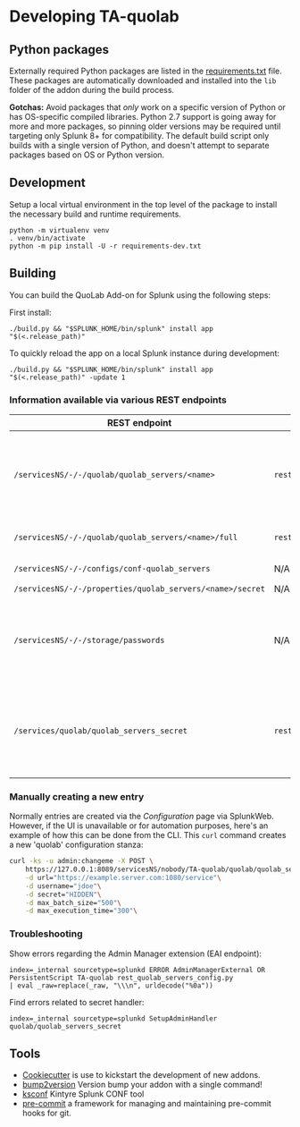 # Developing TA-quolab

## Python packages

Externally required Python packages are listed in the [requirements.txt](./requirements.txt) file.
These packages are automatically downloaded and installed into the `lib` folder of the addon during the build process.

**Gotchas:**  Avoid packages that *only* work on a specific version of Python or has OS-specific compiled libraries.
Python 2.7 support is going away for more and more packages, so pinning older versions may be required until targeting only Splunk 8+ for compatibility.
The default build script only builds with a single version of Python, and doesn't attempt to separate packages based on OS or Python version.

## Development

Setup a local virtual environment in the top level of the package to install the necessary build and runtime requirements.

    python -m virtualenv venv
    . venv/bin/activate
    python -m pip install -U -r requirements-dev.txt


## Building

You can build the QuoLab Add-on for Splunk using the following steps:

First install:

    ./build.py && "$SPLUNK_HOME/bin/splunk" install app "$(<.release_path)"

To quickly reload the app on a local Splunk instance during development:

    ./build.py && "$SPLUNK_HOME/bin/splunk" install app "$(<.release_path)" -update 1




### Information available via various REST endpoints

| REST endpoint | Script | Information shown |
| ------------- | ------ | ----------------- |
| `/servicesNS/-/-/quolab/quolab_servers/<name>` | `rest_quolab_servers_config.py` | Write properties and unencrypted 'secret'; restricted via capabilities.  Only `read_quolab_servers_config` can read, and `edit_quolab_servers_config` can write.|
| `/servicesNS/-/-/quolab/quolab_servers/<name>/full` | `rest_quolab_servers_config.py` | Read properties and unencrypted 'secret'; restricted same as above. |
| `/servicesNS/-/-/configs/conf-quolab_servers` | N/A (native) | Shows 'secret' as "HIDDEN" |
| `/servicesNS/-/-/properties/quolab_servers/<name>/secret` | N/A (native) | Shows 'value' as "HIDDEN" |
| `/servicesNS/-/-/storage/passwords` | N/A (native) | Will show `password` in encrypted form (as stored in `passwords.conf`) and `clear_password` (unencrypted).  Access is restricted to users with the `list_storage_passwords` capability. |
| `/services/quolab/quolab_servers_secret` | `rest_quolab_servers_secret.py` | Show unencrypted `secret` and is restricted via capabilities.  Uses the scripted rest handler with `passSystemAuth` enabled so that the necessary secret can be obtained without being an admin. |

### Manually creating a new entry

Normally entries are created via the *Configuration* page via SplunkWeb.  However, if the UI is unavailable or for automation purposes, here's an example of how this can be done from the CLI.
This `curl` command creates a new 'quolab' configuration stanza:

```bash
curl -ks -u admin:changeme -X POST \
    https://127.0.0.1:8089/servicesNS/nobody/TA-quolab/quolab/quolab_servers/quolab \
    -d url="https://example.server.com:1080/service"\
    -d username="jdoe"\
    -d secret="HIDDEN"\
    -d max_batch_size="500"\
    -d max_execution_time="300"\
```

### Troubleshooting

Show errors regarding the Admin Manager extension (EAI endpoint):

```
index=_internal sourcetype=splunkd ERROR AdminManagerExternal OR PersistentScript TA-quolab rest_quolab_servers_config.py
| eval _raw=replace(_raw, "\\\n", urldecode("%0a"))
```

Find errors related to secret handler:

```
index=_internal sourcetype=splunkd SetupAdminHandler quolab/quolab_servers_secret
```


## Tools

 * [Cookiecutter](https://github.com/audreyr/cookiecutter) is use to kickstart the development of new addons.
 * [bump2version](https://pypi.org/project/bump2version/) Version bump your addon with a single command!
 * [ksconf](https://ksconf.readthedocs.io/) Kintyre Splunk CONF tool
 * [pre-commit](https://pre-commit.com/) a framework for managing and maintaining pre-commit hooks for git.
